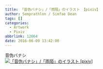 ```yaml
---
title: 「音伪バナシ」/「雨陌」のイラスト 【pixiv】
author: Semprathlon / Simfae Dean
tags: []
categories:
  - Artwork
  - Pixiv
abbrlink: 12664
date: 2016-06-09 13:42:00
---
```

音伪バナシ<br />[<img width="1500" height="1060" style="display:none;" data-src="https://i.pximg.net/img-original/img/2016/06/09/13/42/26/57303253_p0.png" src="__ASSETS_HOST_NAME__/2017/04/57303253_p0.png" alt="「音伪バナシ」/「雨陌」のイラスト [pixiv]"/><img src="__ASSETS_HOST_NAME__/2017/04/57303253_p0_master1200.jpg" alt="「音伪バナシ」/「雨陌」のイラスト [pixiv]"/>](http://www.pixiv.net/member_illust.php?illust_id=57303253&amp;mode=medium)<br />
